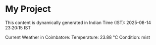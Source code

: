 # My Project

This content is dynamically generated in Indian Time (IST): 2025-08-14 23:20:15 IST


Current Weather in Coimbatore:
Temperature: 23.88 °C
Condition: mist
